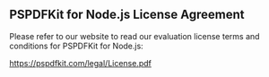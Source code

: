 ## PSPDFKit for Node.js License Agreement

Please refer to our website to read our evaluation license terms and conditions for PSPDFKit for Node.js:

https://pspdfkit.com/legal/License.pdf
